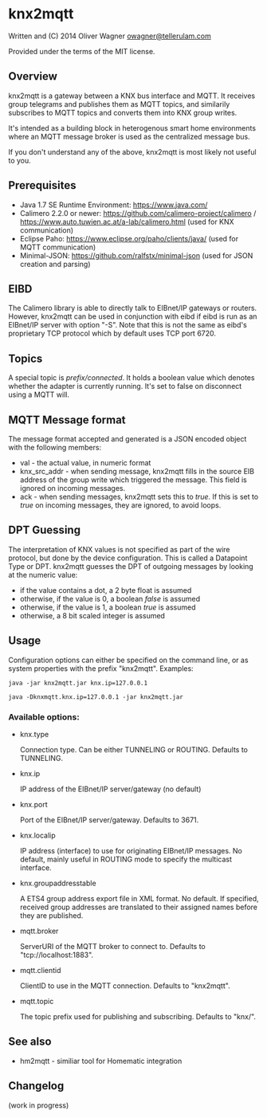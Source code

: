 knx2mqtt
========

  Written and (C) 2014 Oliver Wagner <owagner@tellerulam.com> 
  
  Provided under the terms of the MIT license.

Overview
--------

knx2mqtt is a gateway between a KNX bus interface and MQTT. It receives group telegrams and publishes them as MQTT topics, and similarily subscribes to MQTT topics and converts them into KNX group writes.

It's intended as a building block in heterogenous smart home environments where an MQTT message broker is used as the centralized message bus.

If you don't understand any of the above, knx2mqtt is most likely not useful to you.


Prerequisites
-------------

* Java 1.7 SE Runtime Environment: https://www.java.com/
* Calimero 2.2.0 or newer: https://github.com/calimero-project/calimero / https://www.auto.tuwien.ac.at/a-lab/calimero.html (used for KNX communication)
* Eclipse Paho: https://www.eclipse.org/paho/clients/java/ (used for MQTT communication)
* Minimal-JSON: https://github.com/ralfstx/minimal-json (used for JSON creation and parsing)


EIBD
----

The Calimero library is able to directly talk to EIBnet/IP gateways or routers. However, knx2mqtt can be used in conjunction with 
eibd if eibd is run as an EIBnet/IP server with option "-S". Note that this is not the same as eibd's proprietary TCP protocol
which by default uses TCP port 6720.


Topics
------

A special topic is *prefix/connected*. It holds a boolean value which denotes whether the adapter is
currently running. It's set to false on disconnect using a MQTT will.



MQTT Message format
--------------------

The message format accepted and generated is a JSON encoded object with the following members:

* val - the actual value, in numeric format
* knx_src_addr - when sending message, knx2mqtt fills in the source EIB address of the group write which triggered the message.
  This field is ignored on incoming messages.
* ack - when sending messages, knx2mqtt sets this to _true_. If this is set to _true_ on incoming messages, they
  are ignored, to avoid loops.
 
 
DPT Guessing
------------
The interpretation of KNX values is not specified as part of the wire protocol, but done by the device configuration.
This is called a Datapoint Type or DPT. knx2mqtt guesses the DPT of outgoing messages by looking at the numeric value:

* if the value contains a dot, a 2 byte float is assumed
* otherwise, if the value is 0, a boolean _false_ is assumed
* otherwise, if the value is 1, a boolean _true_ is assumed
* otherwise, a 8 bit scaled integer is assumed


Usage
-----

Configuration options can either be specified on the command line, or as system properties with the prefix "knx2mqtt".
Examples:

    java -jar knx2mqtt.jar knx.ip=127.0.0.1
    
    java -Dknxmqtt.knx.ip=127.0.0.1 -jar knx2mqtt.jar
    
### Available options:    

- knx.type

  Connection type. Can be either TUNNELING or ROUTING. Defaults to TUNNELING.

- knx.ip
  
  IP address of the EIBnet/IP server/gateway (no default)
  
- knx.port

  Port of the EIBnet/IP server/gateway. Defaults to 3671.

- knx.localip
  
  IP address (interface) to use for originating EIBnet/IP messages. No default, mainly useful
  in ROUTING mode to specify the multicast interface.
  
- knx.groupaddresstable

  A ETS4 group address export file in XML format. No default. If specified, received group addresses
  are translated to their assigned names before they are published.

- mqtt.broker

  ServerURI of the MQTT broker to connect to. Defaults to "tcp://localhost:1883".
  
- mqtt.clientid

  ClientID to use in the MQTT connection. Defaults to "knx2mqtt".
  
- mqtt.topic

  The topic prefix used for publishing and subscribing. Defaults to "knx/".


See also
--------
- hm2mqtt - similiar tool for Homematic integration 
  
  
Changelog
---------
(work in progress)
 
